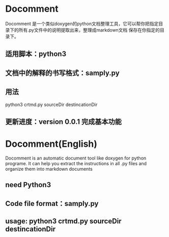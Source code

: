 
# Docomment

Docomment 是一个类似doxygen的python文档整理工具，它可以帮你把指定目录下的所有.py文件中的说明提取出来，整理成markdown文档
保存在你指定的目录下。

## 适用脚本：python3

## 文档中的解释的书写格式：samply.py

## 用法
python3 crtmd.py sourceDir destincationDir


## 更新进度：version 0.0.1 完成基本功能


# Docomment(English)

Docomment is an automatic document tool like doxygen for python programe. It can help you extract the instructions in all .py files and organize them into markdown documents

## need Python3

## Code file format：samply.py

## usage: python3 crtmd.py sourceDir destincationDir
